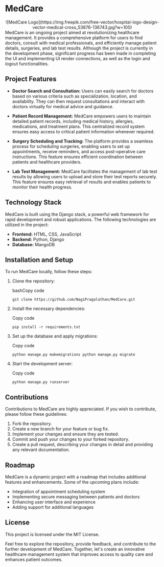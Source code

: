 # MedCare
<div align="center">
    ![MedCare Logo](https://img.freepik.com/free-vector/hospital-logo-design-vector-medical-cross_53876-136743.jpg?w=100)
</div>
MedCare is an ongoing project aimed at revolutionizing healthcare management. It provides a comprehensive platform for users to find doctors, consult with medical professionals, and efficiently manage patient details, surgeries, and lab test results. Although the project is currently in the development phase, significant progress has been made in completing the UI and implementing UI render connections, as well as the login and logout functionalities.

## Project Features

- **Doctor Search and Consultation:** Users can easily search for doctors based on various criteria such as specialization, location, and availability. They can then request consultations and interact with doctors virtually for medical advice and guidance.
    
- **Patient Record Management:** MedCare empowers users to maintain detailed patient records, including medical history, allergies, medications, and treatment plans. This centralized record system ensures easy access to critical patient information whenever required.
    
- **Surgery Scheduling and Tracking:** The platform provides a seamless process for scheduling surgeries, enabling users to set up appointments, receive reminders, and access post-operative care instructions. This feature ensures efficient coordination between patients and healthcare providers.
    
- **Lab Test Management:** MedCare facilitates the management of lab test results by allowing users to upload and store their test reports securely. This feature ensures easy retrieval of results and enables patients to monitor their health progress.
    

## Technology Stack

MedCare is built using the Django stack, a powerful web framework for rapid development and robust applications. The following technologies are utilized in the project:

- **Frontend:** HTML, CSS, JavaScript
- **Backend:** Python, Django
- **Database:** MangoDB

## Installation and Setup

To run MedCare locally, follow these steps:

1. Clone the repository:
    
    bashCopy code
    
    `git clone https://github.com/NagiPragalathan/MedCare.git` 
    
2. Install the necessary dependencies:
    
    Copy code
    
    `pip install -r requirements.txt` 
    
3. Set up the database and apply migrations:
    
    Copy code
    
    `python manage.py makemigrations
    python manage.py migrate` 
    
4. Start the development server:
    
    Copy code
    
    `python manage.py runserver` 
    

## Contributions

Contributions to MedCare are highly appreciated. If you wish to contribute, please follow these guidelines:

1. Fork the repository.
2. Create a new branch for your feature or bug fix.
3. Implement your changes and ensure they are tested.
4. Commit and push your changes to your forked repository.
5. Create a pull request, describing your changes in detail and providing any relevant documentation.

## Roadmap

MedCare is a dynamic project with a roadmap that includes additional features and enhancements. Some of the upcoming plans include:

- Integration of appointment scheduling system
- Implementing secure messaging between patients and doctors
- Enhancing user interface and experience
- Adding support for additional languages

## License

This project is licensed under the MIT License.

Feel free to explore the repository, provide feedback, and contribute to the further development of MedCare. Together, let's create an innovative healthcare management system that improves access to quality care and enhances patient outcomes.
